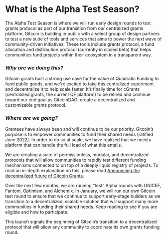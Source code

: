 # What is the Alpha Test Season?

The Alpha Test Season is where we will run early design rounds to test grants protocol as part of our transition from our centralized grants platform. Gitcoin is building in public with a select group of design partners to test a new suite of tools and services that aims to power the next wave of community-driven initiatives. These tools include grants protocol, a fund allocation and distribution protocol (currently in closed beta) that helps communities fund projects within their ecosystem in a transparent way.&#x20;

### _Why are we doing this?_&#x20;

Gitcoin grants built a strong use case for the value of Quadratic Funding to fund public goods, and we're excited to take this centralized experiment and decentralize it to help scale faster. It’s finally time for cGrants (centralized grants, the current QF platform) to be retired and continue toward our end goal as GitcoinDAO: create a decentralized and customizable grants protocol.

### _Where are we going?_&#x20;

Grantees have always been and will continue to be our priority. Gitcoin’s purpose is to empower communities to fund their shared needs (ratified June 2022). In order to do so at scale, we have realized that we need a platform that can handle the full load of what this entails.&#x20;

We are creating a suite of permissionless, modular, and decentralized protocols that will allow communities to rapidly test different funding mechanisms connected to on top of a deeply liquid registry of projects. To read an in-depth explanation on this, please read [Announcing the decentralized future of Gitcoin Grants](https://go.gitcoin.co/blog/announcing-the-decentralized-future-of-gitcoin-grants).&#x20;

Over the next few months, we are running “test” Alpha rounds with UNICEF, Fantom, Optimism, and Alchemix. In January, we will run our own Gitcoin test round to ensure that we continue to support early-stage builders as we transition to a decentralized, scalable solution that will support many more communities in funding their shared needs. Keep reading to see if you are eligible and how to participate.&#x20;

This launch signals the beginning of Gitcoin’s transition to a decentralized protocol that will allow any community to coordinate its own grants funding round.
